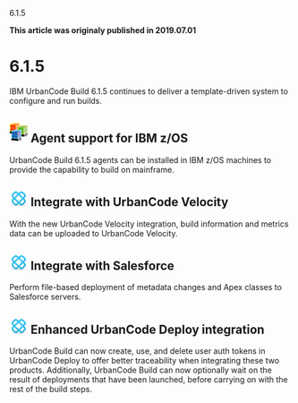 





6.1.5

**This article was originaly published in 2019.07.01**


6.1.5
=====




IBM UrbanCode Build 6.1.5 continues to deliver a template-driven system to configure and run builds.


![](features_multiple_env.png)
Agent support for IBM z/OS
--------------------------

  

UrbanCode Build 6.1.5 agents can be installed in IBM z/OS machines to provide the capability to build on mainframe.


![](integration.png)
Integrate with UrbanCode Velocity
---------------------------------

  

With the new UrbanCode Velocity integration, build information and metrics data can be uploaded to UrbanCode Velocity.


![](integration.png)
Integrate with Salesforce
-------------------------

  

Perform file-based deployment of metadata changes and Apex classes to Salesforce servers.


![](integration.png)
Enhanced UrbanCode Deploy integration
-------------------------------------

  

UrbanCode Build can now create, use, and delete user auth tokens in UrbanCode Deploy to offer better traceability when integrating these two products. Additionally, UrbanCode Build can now optionally wait on the result of deployments that have been launched, before carrying on with the rest of the build steps.





